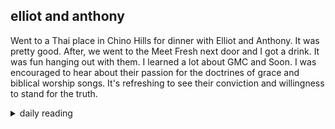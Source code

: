 ## elliot and anthony

Went to a Thai place in Chino Hills for dinner with Elliot and Anthony. It was pretty good. After, we went to the Meet Fresh next door and I got a drink. It was fun hanging out with them. I learned a lot about GMC and Soon. I was encouraged to hear about their passion for the doctrines of grace and biblical worship songs. It's refreshing to see their conviction and willingness to stand for the truth.

<details markdown="1">
<summary>daily reading</summary>

| {{ page.date | date: "%B %-d, %Y" }} |
| :-------------: |
| [Gen. 7; Matt. 7; Ezra 7; Acts 7]({% link _Bible/Bible-year-2.md %}) |
| [WLC 99-100]({% link _wlc/wlc-month-1.md %}) |
| [The Athanasian Creed](https://threeforms.org/the-athanasian-creed/) |

</details>